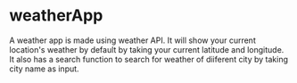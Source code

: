 # weatherApp
A weather app is made using weather API.
It will show your current location's weather by default by taking your current latitude and longitude.
It also has a search function to search for weather of diiferent city by taking city name as input.
